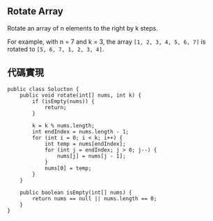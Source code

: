 ## Rotate Array

Rotate an array of n elements to the right by k steps.

For example, with n = 7 and k = 3, the array ``[1, 2, 3, 4, 5, 6, 7]`` is rotated to ``[5, 6, 7, 1, 2, 3, 4]``.

## 代碼實現

```
public class Solucton {	
    public void rotate(int[] nums, int k) {
        if (isEmpty(nums)) {
            return;
        }
	
        k = k % nums.length;
        int endIndex = nums.length - 1;
        for (int i = 0; i < k; i++) {
            int temp = nums[endIndex];
            for (int j = endIndex; j > 0; j--) {
                nums[j] = nums[j - 1];
            } 
            nums[0] = temp;
        }
    }

    public boolean isEmpty(int[] nums) {
        return nums == null || nums.length == 0;
    }
}

```
